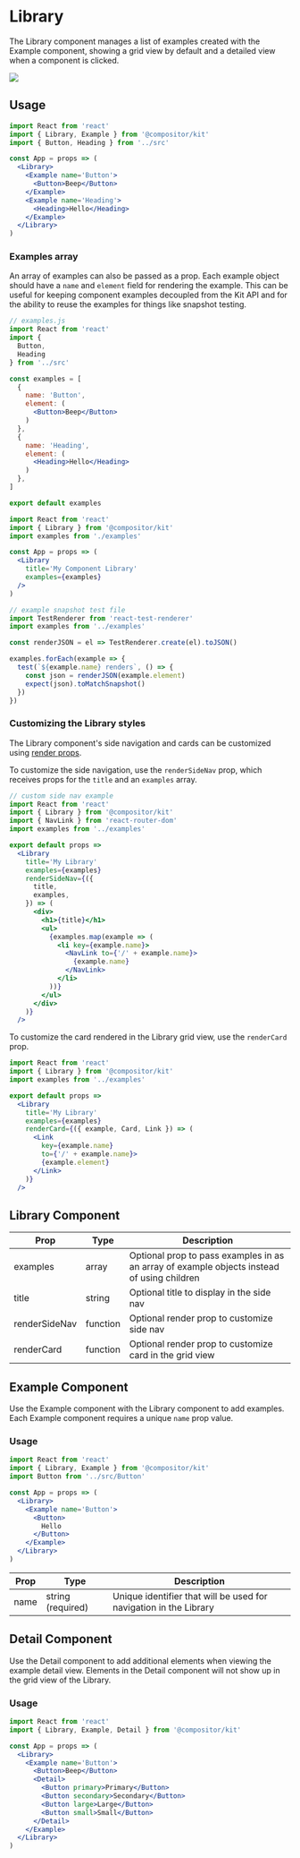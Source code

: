 # Library

The Library component manages a list of examples created with the Example component,
showing a grid view by default and a detailed view when a component is clicked.

![](images/library.png)

## Usage

```jsx
import React from 'react'
import { Library, Example } from '@compositor/kit'
import { Button, Heading } from '../src'

const App = props => (
  <Library>
    <Example name='Button'>
      <Button>Beep</Button>
    </Example>
    <Example name='Heading'>
      <Heading>Hello</Heading>
    </Example>
  </Library>
)
```

### Examples array

An array of examples can also be passed as a prop.
Each example object should have a `name` and `element` field for rendering the example.
This can be useful for keeping component examples decoupled from the Kit API
and for the ability to reuse the examples for things like snapshot testing.

```jsx
// examples.js
import React from 'react'
import {
  Button,
  Heading
} from '../src'

const examples = [
  {
    name: 'Button',
    element: (
      <Button>Beep</Button>
    )
  },
  {
    name: 'Heading',
    element: (
      <Heading>Hello</Heading>
    )
  },
]

export default examples
```

```jsx
import React from 'react'
import { Library } from '@compositor/kit'
import examples from './examples'

const App = props => (
  <Library
    title='My Component Library'
    examples={examples}
  />
)
```

```jsx
// example snapshot test file
import TestRenderer from 'react-test-renderer'
import examples from '../examples'

const renderJSON = el => TestRenderer.create(el).toJSON()

examples.forEach(example => {
  test(`${example.name} renders`, () => {
    const json = renderJSON(example.element)
    expect(json).toMatchSnapshot()
  })
})
```

### Customizing the Library styles

The Library component's side navigation and cards can be customized using [render props][render-props].

To customize the side navigation, use the `renderSideNav` prop, which receives props for the `title` and an `examples` array.

```jsx
// custom side nav example
import React from 'react'
import { Library } from '@compositor/kit'
import { NavLink } from 'react-router-dom'
import examples from '../examples'

export default props =>
  <Library
    title='My Library'
    examples={examples}
    renderSideNav={({
      title,
      examples,
    }) => (
      <div>
        <h1>{title}</h1>
        <ul>
          {examples.map(example => (
            <li key={example.name}>
              <NavLink to={'/' + example.name}>
                {example.name}
              </NavLink>
            </li>
          ))}
        </ul>
      </div>
    )}
  />
```

To customize the card rendered in the Library grid view, use the `renderCard` prop.

```jsx
import React from 'react'
import { Library } from '@compositor/kit'
import examples from '../examples'

export default props =>
  <Library
    title='My Library'
    examples={examples}
    renderCard={({ example, Card, Link }) => (
      <Link
        key={example.name}
        to={'/' + example.name}>
        {example.element}
      </Link>
    )}
  />
```

## Library Component

Prop | Type | Description
---|---|---
examples | array | Optional prop to pass examples in as an array of example objects instead of using children
title | string | Optional title to display in the side nav
renderSideNav | function | Optional render prop to customize side nav
renderCard | function | Optional render prop to customize card in the grid view

## Example Component

Use the Example component with the Library component to add examples.
Each Example component requires a unique `name` prop value.

### Usage

```jsx
import React from 'react'
import { Library, Example } from '@compositor/kit'
import Button from '../src/Button'

const App = props => (
  <Library>
    <Example name='Button'>
      <Button>
        Hello
      </Button>
    </Example>
  </Library>
)
```

Prop | Type | Description
---|---|---
name | string (required) | Unique identifier that will be used for navigation in the Library

## Detail Component

Use the Detail component to add additional elements when viewing the example detail view. Elements in the Detail component will not show up in the grid view of the Library.

### Usage

```jsx
import React from 'react'
import { Library, Example, Detail } from '@compositor/kit'

const App = props => (
  <Library>
    <Example name='Button'>
      <Button>Beep</Button>
      <Detail>
        <Button primary>Primary</Button>
        <Button secondary>Secondary</Button>
        <Button large>Large</Button>
        <Button small>Small</Button>
      </Detail>
    </Example>
  </Library>
)
```

[render-props]: https://reactjs.org/docs/render-props.html

